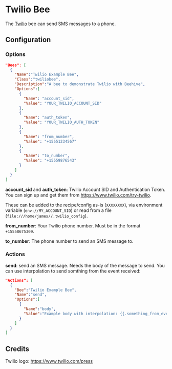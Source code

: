 # Twilio Bee

The [Twilio](https://twilio.com) bee can send SMS messages to a phone.

## Configuration

### Options

```json
"Bees": [
  {
    "Name":"Twilio Example Bee",
    "Class":"twiliobee",
    "Description":"A bee to demonstrate Twilio with Beehive",
    "Options":[
      {
        "Name": "account_sid",
        "Value": "YOUR_TWILIO_ACCOUNT_SID"
      },
      {
        "Name": "auth_token",
        "Value": "YOUR_TWILIO_AUTH_TOKEN"
      },
      {
        "Name": "from_number",
        "Value": "+15551234567"
      },
      {
        "Name": "to_number",
        "Value": "+15559876543"
      }
    ]
  }
]
```

**account_sid** and **auth_token**: Twilio Account SID and Authentication
Token. You can sign up and get them from <https://www.twilio.com/try-twilio>.

These can be added to the recipe/config as-is (`XXXXXXXX`), via environment
variable (`env://MY_ACCOUNT_SID`) or read from a file
(`file:///home/james//.twilio_config`).

**from_number**: Your Twilio phone number. Must be in the format
`+15558675309`.

**to_number**: The phone number to send an SMS message to.

### Actions

**send**: send an SMS message. Needs the body of the message to send. You can
use interpolation to send somthing from the event received:

```json
"Actions": [
  {
    "Bee":"Twilio Example Bee",
    "Name":"send",
    "Options":[
      {
        "Name":"body",
        "Value":"Example body with interpolation: {{.something_from_event}}"
      }
    ]
  }
]
```

## Credits

Twilio logo: <https://www.twilio.com/press>
